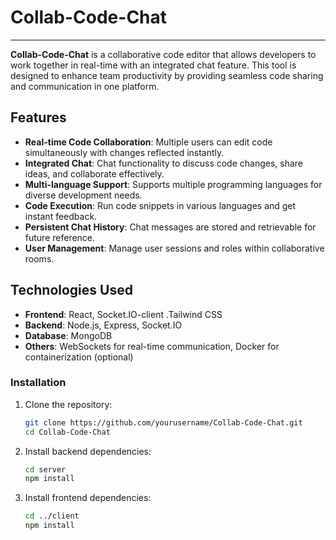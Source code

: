 # Collab-Code-Chat
---

**Collab-Code-Chat** is a collaborative code editor that allows developers to work together in real-time with an integrated chat feature. This tool is designed to enhance team productivity by providing seamless code sharing and communication in one platform.

## Features

- **Real-time Code Collaboration**: Multiple users can edit code simultaneously with changes reflected instantly.
- **Integrated Chat**: Chat functionality to discuss code changes, share ideas, and collaborate effectively.
- **Multi-language Support**: Supports multiple programming languages for diverse development needs.
- **Code Execution**: Run code snippets in various languages and get instant feedback.
- **Persistent Chat History**: Chat messages are stored and retrievable for future reference.
- **User Management**: Manage user sessions and roles within collaborative rooms.

## Technologies Used

- **Frontend**: React, Socket.IO-client .Tailwind CSS
- **Backend**: Node.js, Express, Socket.IO
- **Database**: MongoDB
- **Others**: WebSockets for real-time communication, Docker for containerization (optional)

### Installation

1. Clone the repository:
   ```bash
   git clone https://github.com/yourusername/Collab-Code-Chat.git
   cd Collab-Code-Chat
   ```

2. Install backend dependencies:
   ```bash
   cd server
   npm install
   ```

3. Install frontend dependencies:
   ```bash
   cd ../client
   npm install
   ```
